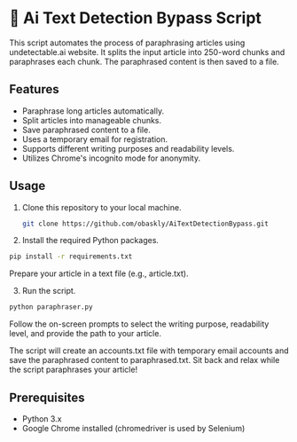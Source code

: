 # 📝 Ai Text Detection Bypass Script

This script automates the process of paraphrasing articles using undetectable.ai website. It splits the input article into 250-word chunks and paraphrases each chunk. The paraphrased content is then saved to a file.

## Features

- Paraphrase long articles automatically.
- Split articles into manageable chunks.
- Save paraphrased content to a file.
- Uses a temporary email for registration.
- Supports different writing purposes and readability levels.
- Utilizes Chrome's incognito mode for anonymity.

## Usage

1. Clone this repository to your local machine.

   ```bash
   git clone https://github.com/obaskly/AiTextDetectionBypass.git
   ```

2. Install the required Python packages.

  ```bash
  pip install -r requirements.txt
  ```

Prepare your article in a text file (e.g., article.txt).

3. Run the script.

  ```bash
  python paraphraser.py
  ```

Follow the on-screen prompts to select the writing purpose, readability level, and provide the path to your article.

The script will create an accounts.txt file with temporary email accounts and save the paraphrased content to paraphrased.txt.
Sit back and relax while the script paraphrases your article!

## Prerequisites

- Python 3.x
- Google Chrome installed (chromedriver is used by Selenium)
